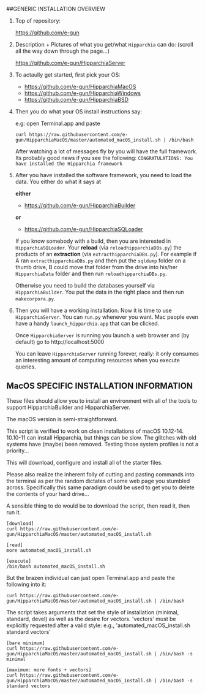 
##GENERIC INSTALLATION OVERVIEW

1. Top of repository:

    https://github.com/e-gun

1. Description + Pictures of what you get/what `Hipparchia` can do: (scroll all the way down through the page…)

	https://github.com/e-gun/HipparchiaServer

1.  To actaully get started, first pick your OS:

	* https://github.com/e-gun/HipparchiaMacOS
	* https://github.com/e-gun/HipparchiaWindows
	* https://github.com/e-gun/HipparchiaBSD

1. Then you do what your OS install instructions say: 

	e.g: open Terminal.app and paste
	
	`curl https://raw.githubusercontent.com/e-gun/HipparchiaMacOS/master/automated_macOS_install.sh | /bin/bash`

    After watching a lot of messages fly by you will have the full framework. Its probably good news 
    if you see the following: `CONGRATULATIONS: You have installed the Hipparchia framework`

1. After you have installed the software framework, you need to load the data. 
    You either do what it says at

    **either**

	* https://github.com/e-gun/HipparchiaBuilder

    **or**

	* https://github.com/e-gun/HipparchiaSQLoader

    If you know somebody with a build, then you are interested in `HipparchiaSQLoader`.
    Your **reload** (via `reloadhipparchiaDBs.py`) the products of an 
    **extraction** (via `extracthipparchiaDBs.py`).  For example if A ran `extracthipparchiaDBs.py` and then put the `sqldump` folder on a thumb drive, 
    B could move that folder from the drive into his/her `HipparchiaData` folder and then run 
    `reloadhipparchiaDBs.py`. 

    Otherwise you need to build the databases yourself via `HipparchiaBuilder`.
    You put the data in the right place and then run `makecorpora.py`. 


1. Then you will have a working installation. Now it is time to use `HipparchiaServer`. You can `run.py` whenever you want. 
    Mac people even have a handy `launch_hipparchia.app` that can be clicked. 
    
    Once `HipparchiaServer` is running you launch a web browser and (by default) go to http://localhost:5000

    You can leave `HipparchiaServer` running forever, really: it only consumes an interesting 
    amount of computing resources when you execute queries. 


## MacOS SPECIFIC INSTALLATION INFORMATION

These files should allow you to install an environment with all of the tools to support 
HipparchiaBuilder and HipparchiaServer.

The macOS version is semi-straightforward.

This script is verified to work on clean installations of macOS 10.12-14. 
10.10-11 can install Hipparchia, but things can be slow. 
The glitches with old systems have (maybe) been removed. 
Testing those system profiles is not a priority...

This will download, configure and install all of the starter files.

Please also realize the inherent folly of cutting and pasting commands into the terminal
as per the random dictates of some web page you stumbled across. Specifically this same
paradigm could be used to get you to delete the contents of your hard drive...

A sensible thing to do would be to download the script, then read it, then run it.

```
[download]
curl https://raw.githubusercontent.com/e-gun/HipparchiaMacOS/master/automated_macOS_install.sh

[read]
more automated_macOS_install.sh

[execute]
/bin/bash automated_macOS_install.sh

```

But the brazen individual can just open Terminal.app and paste the following into it:

```
curl https://raw.githubusercontent.com/e-gun/HipparchiaMacOS/master/automated_macOS_install.sh | /bin/bash
```

The script takes arguments that set the style of installation (minimal, standard, devel) as well as the desire for vectors. 
'vectors' must be explicitly requested after a valid style: e.g., 'automated_macOS_install.sh standard vectors'

```
[bare minimum]
curl https://raw.githubusercontent.com/e-gun/HipparchiaMacOS/master/automated_macOS_install.sh | /bin/bash -s minimal

[maximum: more fonts + vectors]
curl https://raw.githubusercontent.com/e-gun/HipparchiaMacOS/master/automated_macOS_install.sh | /bin/bash -s standard vectors
```
